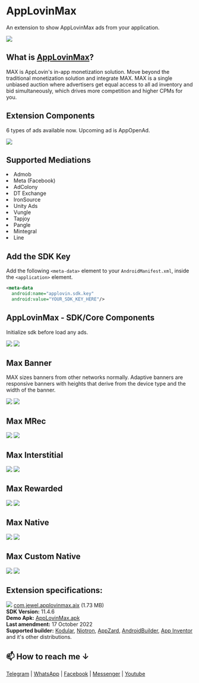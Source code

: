 # AppLovinMax
An extension to show AppLovinMax ads from your application.

<img src="https://github.com/jewelshkjony/AppLovinMax/raw/main/images/cover.png"/>

## What is <a href="https://www.applovin.com/max/">AppLovinMax</a>?
MAX is AppLovin's in-app monetization solution. Move beyond the traditional monetization solution and integrate MAX. MAX is a single unbiased auction where advertisers get equal access to all ad inventory and bid simultaneously, which drives more competition and higher CPMs for you.

## Extension Components
6 types of ads available now. Upcoming ad is AppOpenAd.

<img src="https://github.com/jewelshkjony/AppLovinMax/raw/main/images/components.png"/>

## Supported Mediations
<li> Admob
<li> Meta (Facebook)
<li> AdColony
<li> DT Exchange
<li> IronSource
<li> Unity Ads
<li> Vungle
<li> Tapjoy
<li> Pangle
<li> Mintegral
<li> Line

## Add the SDK Key
Add the following `<meta-data>` element to your `AndroidManifest.xml`, inside the `<application>` element.

````xml
<meta-data 
  android:name="applovin.sdk.key"
  android:value="YOUR_SDK_KEY_HERE"/>
````

## AppLovinMax - SDK/Core Components
Initialize sdk before load any ads.

<img src="https://github.com/jewelshkjony/AppLovinMax/raw/main/images/max-designer.png"/>

<img src="https://github.com/jewelshkjony/AppLovinMax/raw/main/images/sdk-blocks.png"/>

## Max Banner
MAX sizes banners from other networks normally. Adaptive banners are responsive banners with heights that derive from the device type and the width of the banner.

<img src="https://github.com/jewelshkjony/AppLovinMax/raw/main/images/banner-designer.png"/>

<img src="https://github.com/jewelshkjony/AppLovinMax/raw/main/images/banner-blocks.png"/>

## Max MRec

<img src="https://github.com/jewelshkjony/AppLovinMax/raw/main/images/mrec-designer.png"/>

<img src="https://github.com/jewelshkjony/AppLovinMax/raw/main/images/mrec-blocks.png"/>

## Max Interstitial

<img src="https://github.com/jewelshkjony/AppLovinMax/raw/main/images/interstitial-designer.png"/>

<img src="https://github.com/jewelshkjony/AppLovinMax/raw/main/images/interstitial-blocks.png"/>

## Max Rewarded

<img src="https://github.com/jewelshkjony/AppLovinMax/raw/main/images/rewarded-designer.png"/>

<img src="https://github.com/jewelshkjony/AppLovinMax/raw/main/images/rewarded-blocks.png"/>

## Max Native

<img src="https://github.com/jewelshkjony/AppLovinMax/raw/main/images/native-designer.png"/>

<img src="https://github.com/jewelshkjony/AppLovinMax/raw/main/images/native-blocks.png"/>

## Max Custom Native

<img src="https://github.com/jewelshkjony/AppLovinMax/raw/main/images/custom-native-designer.png"/>

<img src="https://github.com/jewelshkjony/AppLovinMax/raw/main/images/custom-native.png"/>

## Extension specifications:
<img src="https://github.com/jewelshkjony/FacebookAds/raw/main/images/download.png"/> <a href="https://t.me/jewelshkjony/">com.jewel.applovinmax.aix</a> (1.73 MB) \
<b>SDK Version:</b> 11.4.6\
<b>Demo Apk:</b> <a href="https://github.com/jewelshkjony/AppLovinMax/releases/download/AppLovinMax-11.5.2/AppLovinMax.apk">AppLovinMax.apk</a> \
<b>Last amendment:</b> 17 October 2022\
<b>Supported builder:</b> <a href="https://www.kodular.io/">Kodular</a>, <a href="https://niotron.com/">Niotron</a>, <a href="https://appzard.com/">AppZard</a>, <a href="https://androidbuilder.in/">AndroidBuilder</a>, <a href="http://ai2.appinventor.mit.edu/">App Inventor</a> and it's other distributions.

## 📫 How to reach me ↓

<a href="https://t.me/jewelshkjony" target="_blank">Telegram</a> | <a href="https://wa.me/8801775668913" target="_blank">WhatsApp</a> | <a href="https://fb.com/jewelshkjony" target="_blank">Facebook</a> | <a href="https://m.me/jewelshkjony" target="_blank">Messenger</a> | <a href="https://m.youtube.com/c/JewelShikderJony?sub_confirmation=1" target="_blank">Youtube</a>

